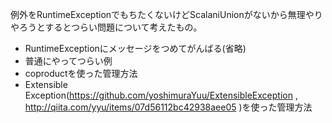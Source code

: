 例外をRuntimeExceptionでもちたくないけどScalaniUnionがないから無理やりやろうとするとつらい問題について考えたもの。

* RuntimeExceptionにメッセージをつめてがんばる(省略)
* 普通にやってつらい例
* coproductを使った管理方法
* Extensible Exception(https://github.com/yoshimuraYuu/ExtensibleException , http://qiita.com/yyu/items/07d56112bc42938aee05 )を使った管理方法
